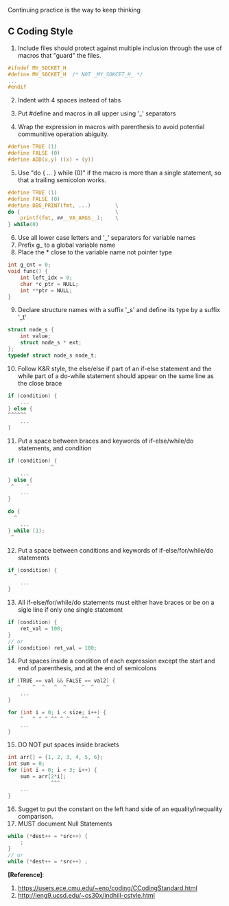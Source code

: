 Continuing practice is the way to keep thinking

## C Coding Style
1. Include files should protect against multiple inclusion through the use of macros that "guard" the files.
``` C
#ifndef MY_SOCKET_H
#define MY_SOCKET_H  /* NOT _MY_SOKCET_H_ */
...
#endif
```
2. Indent with 4 spaces instead of tabs

3. Put #define and macros in all upper using '_' separators
4. Wrap the expression in macros with parenthesis to avoid potential communitive operation abiguity.
``` C
#define TRUE (1)
#define FALSE (0)
#define ADD(x,y) ((x) + (y))
```
5. Use "do { ... } while (0)" if the macro is more than a single statement, so that a trailing semicolon works.
``` C
#define TRUE (1)
#define FALSE (0)
#define DBG_PRINT(fmt, ...)        \
do {                               \
    printf(fmt, ##__VA_ARGS__);    \
} while(0)
```
6. Use all lower case letters and '_' separators for variable names
7. Prefix g_ to a global variable name
8. Place the * close to the variable name not pointer type
``` C
int g_cnt = 0;
void func() {
    int left_idx = 0;
    char *c_ptr = NULL;
    int **ptr = NULL;
}
```
9. Declare structure names with a suffix '_s' and define its type by a suffix '_t'
``` C
struct node_s {
    int value;
    struct node_s * ext;
};
typedef struct node_s node_t;
```

10. Follow K&R style, the else/else if part of an if-else statement and the while part of a do-while statement should appear on the same line as the close brace
``` C
if (condition) {
    ...
} else {
^^^^^^
    ...
}
```
11. Put a space between braces and keywords of if-else/while/do statements, and condition
``` C
if (condition) {
              ^
    ...
} else {
 ^    ^
    ...
}
```
``` C
do {
  ^
    ...
} while (1);
 ^
```
12. Put a space between conditions and keywords of if-else/for/while/do statements
``` C
if (condition) {
  ^
    ...
}
```
13. All if-else/for/while/do statements must either have braces or be on a sigle line if only one single statement
``` C
if (condition) {
    ret_val = 100;
}
// or
if (condition) ret_val = 100;
```
14. Put spaces inside a condition of each expression except the start and end of parenthesis, and at the end of semicolons 
``` C
if (TRUE == val && FALSE == val2) {
   ^    ^  ^   ^  ^     ^  ^    ^
    ...
}
```
``` C
for (int i = 0; i < size; i++) {
    ^   ^ ^ ^ ^^ ^ ^    ^^   ^
    ...
}
```
15. DO NOT put spaces inside brackets
``` C
int arr[] = {1, 2, 3, 4, 5, 6};
int sum = 0;
for (int i = 0; i < 3; i++) {
    sum = arr[2*i];
              ^^^
    ...
}
```
16. Sugget to put the constant on the left hand side of an equality/inequality comparison.
17. MUST document Null Statements
``` C
while (*dest++ = *src++) {
    ;
} 
// or
while (*dest++ = *src++) ;
```


**[Reference]**:
1. https://users.ece.cmu.edu/~eno/coding/CCodingStandard.html
2. http://ieng9.ucsd.edu/~cs30x/indhill-cstyle.html
